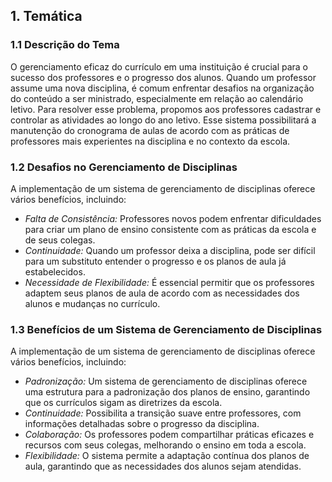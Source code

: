 
## 1. Temática
### 1.1 Descrição do Tema 
O gerenciamento eficaz do currículo em uma instituição é crucial para o sucesso dos professores e o progresso dos alunos. Quando um professor assume uma nova disciplina, é comum enfrentar desafios na organização do conteúdo a ser ministrado, especialmente em relação ao calendário letivo. Para resolver esse problema, propomos aos professores cadastrar e controlar as atividades ao longo do ano letivo. Esse sistema possibilitará a manutenção do cronograma de aulas de acordo com as práticas de professores mais experientes na disciplina e no contexto da escola.

### 1.2 Desafios no Gerenciamento de Disciplinas
A implementação de um sistema de gerenciamento de disciplinas oferece vários benefícios, incluindo:

- *Falta de Consistência:* Professores novos podem enfrentar dificuldades para criar um plano de ensino consistente com as práticas da escola e de seus colegas.
- *Continuidade:* Quando um professor deixa a disciplina, pode ser difícil para um substituto entender o progresso e os planos de aula já estabelecidos.
- *Necessidade de Flexibilidade:* É essencial permitir que os professores adaptem seus planos de aula de acordo com as necessidades dos alunos e mudanças no currículo.

### 1.3 Benefícios de um Sistema de Gerenciamento de Disciplinas
A implementação de um sistema de gerenciamento de disciplinas oferece vários benefícios, incluindo:

- *Padronização:* Um sistema de gerenciamento de disciplinas oferece uma estrutura para a padronização dos planos de ensino, garantindo que os currículos sigam as diretrizes da escola.
- *Continuidade:* Possibilita a transição suave entre professores, com informações detalhadas sobre o progresso da disciplina.
- *Colaboração:* Os professores podem compartilhar práticas eficazes e recursos com seus colegas, melhorando o ensino em toda a escola.
- *Flexibilidade:* O sistema permite a adaptação contínua dos planos de aula, garantindo que as necessidades dos alunos sejam atendidas.
